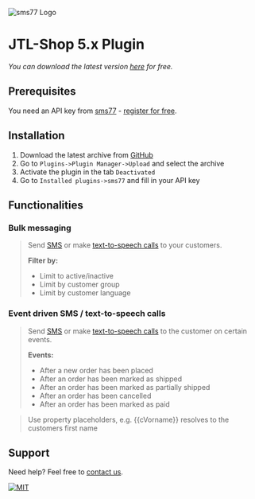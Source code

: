 ![sms77 Logo](https://www.sms77.io/wp-content/uploads/2019/07/sms77-Logo-400x79.png "sms77 Logo")

# JTL-Shop 5.x Plugin
*You can download the latest version [here](https://github.com/sms77io/jtl5) for free.*

## Prerequisites
You need an API key from [sms77](https://www.sms77.io) - [register for free](https://app.sms77.io/anmelden).

## Installation
1. Download the latest archive from [GitHub](https://github.com/sms77io/jtl5/releases/latest/download/sms77_jtl5.zip)
2. Go to `Plugins->Plugin Manager->Upload` and select the archive
3. Activate the plugin in the tab `Deactivated`
4. Go to `Installed plugins->sms77` and fill in your API key

## Functionalities
### Bulk messaging
> Send [SMS](https://www.sms77.io/en/products/send-sms/) or make [text-to-speech calls](https://www.sms77.io/en/products/voice/) to your customers.
> 
> **Filter by:**
> - Limit to active/inactive
> - Limit by customer group
> - Limit by customer language


### Event driven SMS / text-to-speech calls
> Send [SMS](https://www.sms77.io/en/products/send-sms/) or make [text-to-speech calls](https://www.sms77.io/en/products/voice/) to the customer on certain events.
>
> **Events:**
> - After a new order has been placed
> - After an order has been marked as shipped
> - After an order has been marked as partially shipped
> - After an order has been cancelled
> - After an order has been marked as paid

> Use property placeholders, e.g. {{cVorname}} resolves to the customers first name

## Support

Need help? Feel free to [contact us](https://www.sms77.io/en/company/contact/).

[![MIT](https://img.shields.io/badge/License-MIT-teal.svg)](LICENSE)
